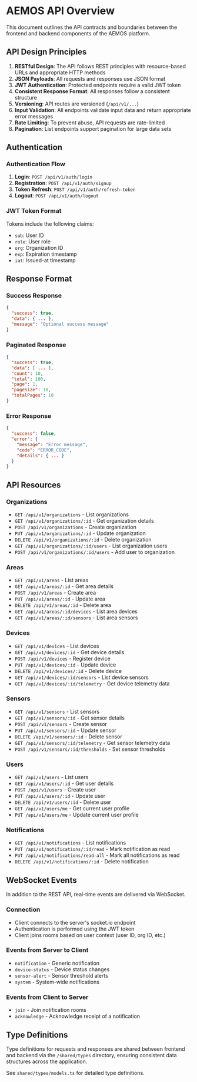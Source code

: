 # AEMOS API Overview

This document outlines the API contracts and boundaries between the frontend and backend components of the AEMOS platform.

## API Design Principles

1. **RESTful Design**: The API follows REST principles with resource-based URLs and appropriate HTTP methods
2. **JSON Payloads**: All requests and responses use JSON format
3. **JWT Authentication**: Protected endpoints require a valid JWT token
4. **Consistent Response Format**: All responses follow a consistent structure
5. **Versioning**: API routes are versioned (`/api/v1/...`)
6. **Input Validation**: All endpoints validate input data and return appropriate error messages
7. **Rate Limiting**: To prevent abuse, API requests are rate-limited
8. **Pagination**: List endpoints support pagination for large data sets

## Authentication

### Authentication Flow

1. **Login**: `POST /api/v1/auth/login`
2. **Registration**: `POST /api/v1/auth/signup`
3. **Token Refresh**: `POST /api/v1/auth/refresh-token`
4. **Logout**: `POST /api/v1/auth/logout`

### JWT Token Format

Tokens include the following claims:
- `sub`: User ID
- `role`: User role
- `org`: Organization ID
- `exp`: Expiration timestamp
- `iat`: Issued-at timestamp

## Response Format

### Success Response

```json
{
  "success": true,
  "data": { ... },
  "message": "Optional success message"
}
```

### Paginated Response

```json
{
  "success": true,
  "data": [ ... ],
  "count": 10,
  "total": 100,
  "page": 1,
  "pageSize": 10,
  "totalPages": 10
}
```

### Error Response

```json
{
  "success": false,
  "error": {
    "message": "Error message",
    "code": "ERROR_CODE",
    "details": { ... }
  }
}
```

## API Resources

### Organizations

- `GET /api/v1/organizations` - List organizations
- `GET /api/v1/organizations/:id` - Get organization details
- `POST /api/v1/organizations` - Create organization
- `PUT /api/v1/organizations/:id` - Update organization
- `DELETE /api/v1/organizations/:id` - Delete organization
- `GET /api/v1/organizations/:id/users` - List organization users
- `POST /api/v1/organizations/:id/users` - Add user to organization

### Areas

- `GET /api/v1/areas` - List areas
- `GET /api/v1/areas/:id` - Get area details
- `POST /api/v1/areas` - Create area
- `PUT /api/v1/areas/:id` - Update area
- `DELETE /api/v1/areas/:id` - Delete area
- `GET /api/v1/areas/:id/devices` - List area devices
- `GET /api/v1/areas/:id/sensors` - List area sensors

### Devices

- `GET /api/v1/devices` - List devices
- `GET /api/v1/devices/:id` - Get device details
- `POST /api/v1/devices` - Register device
- `PUT /api/v1/devices/:id` - Update device
- `DELETE /api/v1/devices/:id` - Delete device
- `GET /api/v1/devices/:id/sensors` - List device sensors
- `GET /api/v1/devices/:id/telemetry` - Get device telemetry data

### Sensors

- `GET /api/v1/sensors` - List sensors
- `GET /api/v1/sensors/:id` - Get sensor details
- `POST /api/v1/sensors` - Create sensor
- `PUT /api/v1/sensors/:id` - Update sensor
- `DELETE /api/v1/sensors/:id` - Delete sensor
- `GET /api/v1/sensors/:id/telemetry` - Get sensor telemetry data
- `POST /api/v1/sensors/:id/thresholds` - Set sensor thresholds

### Users

- `GET /api/v1/users` - List users
- `GET /api/v1/users/:id` - Get user details
- `POST /api/v1/users` - Create user
- `PUT /api/v1/users/:id` - Update user
- `DELETE /api/v1/users/:id` - Delete user
- `GET /api/v1/users/me` - Get current user profile
- `PUT /api/v1/users/me` - Update current user profile

### Notifications

- `GET /api/v1/notifications` - List notifications
- `PUT /api/v1/notifications/:id/read` - Mark notification as read
- `PUT /api/v1/notifications/read-all` - Mark all notifications as read
- `DELETE /api/v1/notifications/:id` - Delete notification

## WebSocket Events

In addition to the REST API, real-time events are delivered via WebSocket.

### Connection

- Client connects to the server's socket.io endpoint
- Authentication is performed using the JWT token
- Client joins rooms based on user context (user ID, org ID, etc.)

### Events from Server to Client

- `notification` - Generic notification
- `device-status` - Device status changes
- `sensor-alert` - Sensor threshold alerts
- `system` - System-wide notifications

### Events from Client to Server

- `join` - Join notification rooms
- `acknowledge` - Acknowledge receipt of a notification

## Type Definitions

Type definitions for requests and responses are shared between frontend and backend via the `/shared/types` directory, ensuring consistent data structures across the application.

See `shared/types/models.ts` for detailed type definitions. 